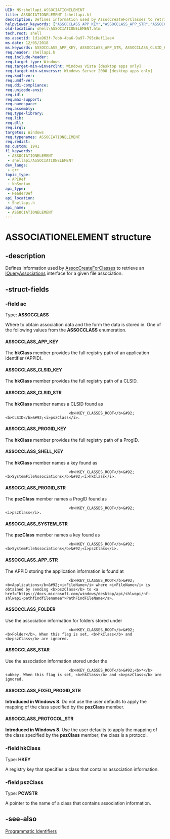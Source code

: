 ```yaml
---
UID: NS:shellapi.ASSOCIATIONELEMENT
title: ASSOCIATIONELEMENT (shellapi.h)
description: Defines information used by AssocCreateForClasses to retrieve an IQueryAssociations interface for a given file association.
helpviewer_keywords: ["ASSOCCLASS_APP_KEY","ASSOCCLASS_APP_STR","ASSOCCLASS_CLSID_KEY","ASSOCCLASS_CLSID_STR","ASSOCCLASS_FIXED_PROGID_STR","ASSOCCLASS_FOLDER","ASSOCCLASS_PROGID_KEY","ASSOCCLASS_PROGID_STR","ASSOCCLASS_PROTOCOL_STR","ASSOCCLASS_SHELL_KEY","ASSOCCLASS_STAR","ASSOCCLASS_SYSTEM_STR","ASSOCIATIONELEMENT","ASSOCIATIONELEMENT structure [Windows Shell]","_shell_ASSOCIATIONELEMENT","shell.ASSOCIATIONELEMENT","shellapi/ASSOCIATIONELEMENT"]
old-location: shell\ASSOCIATIONELEMENT.htm
tech.root: shell
ms.assetid: 1d1a963f-7ebb-4ba6-9a97-795c8ef11ae4
ms.date: 12/05/2018
ms.keywords: ASSOCCLASS_APP_KEY, ASSOCCLASS_APP_STR, ASSOCCLASS_CLSID_KEY, ASSOCCLASS_CLSID_STR, ASSOCCLASS_FIXED_PROGID_STR, ASSOCCLASS_FOLDER, ASSOCCLASS_PROGID_KEY, ASSOCCLASS_PROGID_STR, ASSOCCLASS_PROTOCOL_STR, ASSOCCLASS_SHELL_KEY, ASSOCCLASS_STAR, ASSOCCLASS_SYSTEM_STR, ASSOCIATIONELEMENT, ASSOCIATIONELEMENT structure [Windows Shell], _shell_ASSOCIATIONELEMENT, shell.ASSOCIATIONELEMENT, shellapi/ASSOCIATIONELEMENT
req.header: shellapi.h
req.include-header: 
req.target-type: Windows
req.target-min-winverclnt: Windows Vista [desktop apps only]
req.target-min-winversvr: Windows Server 2008 [desktop apps only]
req.kmdf-ver: 
req.umdf-ver: 
req.ddi-compliance: 
req.unicode-ansi: 
req.idl: 
req.max-support: 
req.namespace: 
req.assembly: 
req.type-library: 
req.lib: 
req.dll: 
req.irql: 
targetos: Windows
req.typenames: ASSOCIATIONELEMENT
req.redist: 
ms.custom: 19H1
f1_keywords:
 - ASSOCIATIONELEMENT
 - shellapi/ASSOCIATIONELEMENT
dev_langs:
 - c++
topic_type:
 - APIRef
 - kbSyntax
api_type:
 - HeaderDef
api_location:
 - Shellapi.h
api_name:
 - ASSOCIATIONELEMENT
---
```


# ASSOCIATIONELEMENT structure


## -description

Defines information used by <a href="https://docs.microsoft.com/windows/desktop/api/shellapi/nf-shellapi-assoccreateforclasses">AssocCreateForClasses</a> to retrieve an <a href="https://docs.microsoft.com/windows/desktop/api/shlwapi/nn-shlwapi-iqueryassociations">IQueryAssociations</a> interface for a given file association.

## -struct-fields

### -field ac

Type: <b>ASSOCCLASS</b>

Where to obtain association data and the form the data is stored in. One of the following values from the <b>ASSOCCLASS</b> enumeration.



#### ASSOCCLASS_APP_KEY

The <b>hkClass</b> member provides the full registry path of an application identifier (APPID).



#### ASSOCCLASS_CLSID_KEY

The <b>hkClass</b> member provides the full registry path of a CLSID.



#### ASSOCCLASS_CLSID_STR

The <b>hkClass</b> member names a CLSID found as 
                                
                                <b>HKEY_CLASSES_ROOT</b>&#92;<b>CLSID</b>&#92;<i>pszClass</i>.
                            



#### ASSOCCLASS_PROGID_KEY

The <b>hkClass</b> member provides the full registry path of a ProgID.



#### ASSOCCLASS_SHELL_KEY

The <b>hkClass</b> member names a key found as                
                                
                                <b>HKEY_CLASSES_ROOT</b>&#92;<b>SystemFileAssociations</b>&#92;<i>hkClass</i>.
                            



#### ASSOCCLASS_PROGID_STR

The <b>pszClass</b> member names a ProgID found as 
                                
                                <b>HKEY_CLASSES_ROOT</b>&#92;<i>pszClass</i>.
                            



#### ASSOCCLASS_SYSTEM_STR

The <b>pszClass</b> member names a key found as
                                
                                <b>HKEY_CLASSES_ROOT</b>&#92;<b>SystemFileAssociations</b>&#92;<i>pszClass</i>.
                            



#### ASSOCCLASS_APP_STR

The APPID storing the application information is found at
                                
                                <b>HKEY_CLASSES_ROOT</b>&#92;<b>Applications</b>&#92;<i>FileName</i> where <i>FileName</i> is obtained by sending <b>pszClass</b> to <a href="https://docs.microsoft.com/windows/desktop/api/shlwapi/nf-shlwapi-pathfindfilenamea">PathFindFileName</a>.





#### ASSOCCLASS_FOLDER

Use the association information for folders stored under
                                
                                <b>HKEY_CLASSES_ROOT</b>&#92;<b>Folder</b>. When this flag is set, <b>hkClass</b> and <b>pszClass</b> are ignored.



#### ASSOCCLASS_STAR

Use the association information stored under the 
                                
                                <b>HKEY_CLASSES_ROOT</b>&#92;<b>*</b> subkey. When this flag is set, <b>hkClass</b> and <b>pszClass</b> are ignored.



#### ASSOCCLASS_FIXED_PROGID_STR

<b>Introduced in Windows 8</b>. Do not use the user defaults to apply the mapping of the class specified by the <b>pszClass</b> member.



#### ASSOCCLASS_PROTOCOL_STR

<b>Introduced in Windows 8</b>. Use the user defaults to apply the mapping of the class specified by the <b>pszClass</b> member; the class is a protocol.

### -field hkClass

Type: <b>HKEY</b>

A registry key that specifies a class that contains association information.

### -field pszClass

Type: <b>PCWSTR</b>

A pointer to the name of a class that contains association information.

## -see-also

<a href="https://docs.microsoft.com/windows/desktop/shell/fa-progids">Programmatic Identifiers</a>


